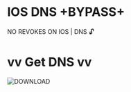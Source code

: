 # IOS DNS +BYPASS+
 NO REVOKES ON IOS | DNS 🔓 

# vv Get DNS vv
![DOWNLOAD](https://raw.githubusercontent.com/vkxd/kadxDNS/main/kadxDNS.mobileconfig.mobileconfig)
